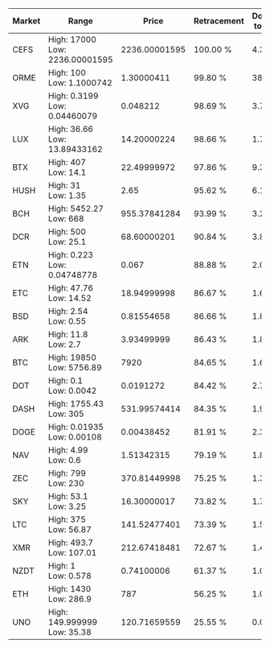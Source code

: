 | Market | Range | Price| Retracement | Doubles to 50% |
| --- | --- | --- | --- | --- |
| CEFS | High: 17000<br />Low: 2236.00001595 | 2236.00001595 | 100.00 % | 4.30 |
| ORME | High: 100<br />Low: 1.1000742 | 1.30000411 | 99.80 % | 38.88 |
| XVG | High: 0.3199<br />Low: 0.04460079 | 0.048212 | 98.69 % | 3.78 |
| LUX | High: 36.66<br />Low: 13.89433162 | 14.20000224 | 98.66 % | 1.78 |
| BTX | High: 407<br />Low: 14.1 | 22.49999972 | 97.86 % | 9.36 |
| HUSH | High: 31<br />Low: 1.35 | 2.65 | 95.62 % | 6.10 |
| BCH | High: 5452.27<br />Low: 668 | 955.37841284 | 93.99 % | 3.20 |
| DCR | High: 500<br />Low: 25.1 | 68.60000201 | 90.84 % | 3.83 |
| ETN | High: 0.223<br />Low: 0.04748778 | 0.067 | 88.88 % | 2.02 |
| ETC | High: 47.76<br />Low: 14.52 | 18.94999998 | 86.67 % | 1.64 |
| BSD | High: 2.54<br />Low: 0.55 | 0.81554658 | 86.66 % | 1.89 |
| ARK | High: 11.8<br />Low: 2.7 | 3.93499999 | 86.43 % | 1.84 |
| BTC | High: 19850<br />Low: 5756.89 | 7920 | 84.65 % | 1.62 |
| DOT | High: 0.1<br />Low: 0.0042 | 0.0191272 | 84.42 % | 2.72 |
| DASH | High: 1755.43<br />Low: 305 | 531.99574414 | 84.35 % | 1.94 |
| DOGE | High: 0.01935<br />Low: 0.00108 | 0.00438452 | 81.91 % | 2.33 |
| NAV | High: 4.99<br />Low: 0.6 | 1.51342315 | 79.19 % | 1.85 |
| ZEC | High: 799<br />Low: 230 | 370.81449998 | 75.25 % | 1.39 |
| SKY | High: 53.1<br />Low: 3.25 | 16.30000017 | 73.82 % | 1.73 |
| LTC | High: 375<br />Low: 56.87 | 141.52477401 | 73.39 % | 1.53 |
| XMR | High: 493.7<br />Low: 107.01 | 212.67418481 | 72.67 % | 1.41 |
| NZDT | High: 1<br />Low: 0.578 | 0.74100006 | 61.37 % | 1.06 |
| ETH | High: 1430<br />Low: 286.9 | 787 | 56.25 % | 1.09 |
| UNO | High: 149.999999<br />Low: 35.38 | 120.71659559 | 25.55 % | 0.00 |
